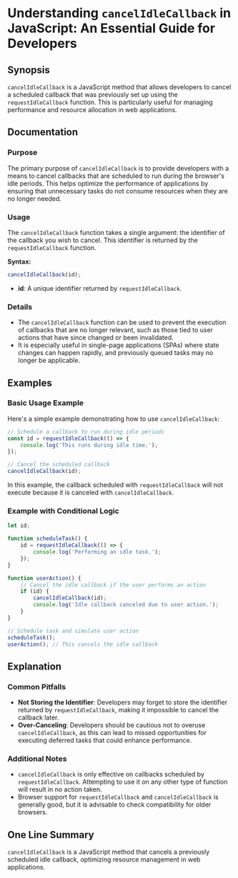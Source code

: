 <!--
Meta Description: # Understanding `cancelIdleCallback` in JavaScript: An Essential Guide for Developers ## Synopsis `cancelIdleCallback` is a JavaScript method that all...
Meta Keywords: cancelidlecallback, callback, requestidlecallback, idle, function
-->

# Understanding `cancelIdleCallback` in JavaScript: An Essential Guide for Developers

## Synopsis
`cancelIdleCallback` is a JavaScript method that allows developers to cancel a scheduled callback that was previously set up using the `requestIdleCallback` function. This is particularly useful for managing performance and resource allocation in web applications.

## Documentation

### Purpose
The primary purpose of `cancelIdleCallback` is to provide developers with a means to cancel callbacks that are scheduled to run during the browser's idle periods. This helps optimize the performance of applications by ensuring that unnecessary tasks do not consume resources when they are no longer needed.

### Usage
The `cancelIdleCallback` function takes a single argument: the identifier of the callback you wish to cancel. This identifier is returned by the `requestIdleCallback` function.

**Syntax:**
```javascript
cancelIdleCallback(id);
```

- **id**: A unique identifier returned by `requestIdleCallback`.

### Details
- The `cancelIdleCallback` function can be used to prevent the execution of callbacks that are no longer relevant, such as those tied to user actions that have since changed or been invalidated.
- It is especially useful in single-page applications (SPAs) where state changes can happen rapidly, and previously queued tasks may no longer be applicable.

## Examples

### Basic Usage Example
Here's a simple example demonstrating how to use `cancelIdleCallback`:

```javascript
// Schedule a callback to run during idle periods
const id = requestIdleCallback(() => {
    console.log('This runs during idle time.');
});

// Cancel the scheduled callback
cancelIdleCallback(id);
```

In this example, the callback scheduled with `requestIdleCallback` will not execute because it is canceled with `cancelIdleCallback`.

### Example with Conditional Logic
```javascript
let id;

function scheduleTask() {
    id = requestIdleCallback(() => {
        console.log('Performing an idle task.');
    });
}

function userAction() {
    // Cancel the idle callback if the user performs an action
    if (id) {
        cancelIdleCallback(id);
        console.log('Idle callback canceled due to user action.');
    }
}

// Schedule task and simulate user action
scheduleTask();
userAction(); // This cancels the idle callback
```

## Explanation
### Common Pitfalls
- **Not Storing the Identifier**: Developers may forget to store the identifier returned by `requestIdleCallback`, making it impossible to cancel the callback later.
- **Over-Canceling**: Developers should be cautious not to overuse `cancelIdleCallback`, as this can lead to missed opportunities for executing deferred tasks that could enhance performance.

### Additional Notes
- `cancelIdleCallback` is only effective on callbacks scheduled by `requestIdleCallback`. Attempting to use it on any other type of function will result in no action taken.
- Browser support for `requestIdleCallback` and `cancelIdleCallback` is generally good, but it is advisable to check compatibility for older browsers.

## One Line Summary
`cancelIdleCallback` is a JavaScript method that cancels a previously scheduled idle callback, optimizing resource management in web applications.